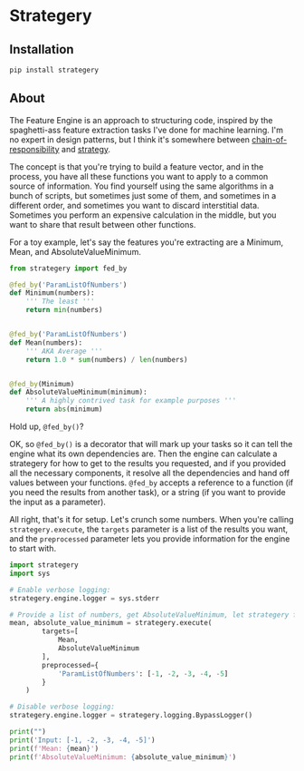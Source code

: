 # Strategery

## Installation
```bash
pip install strategery
```

## About
The Feature Engine is an approach to structuring code, inspired by the spaghetti-ass feature extraction tasks I've done for machine learning. I'm no expert in design patterns, but I think it's somewhere between [chain-of-responsibility](https://en.wikipedia.org/wiki/Chain-of-responsibility_pattern) and [strategy](https://en.wikipedia.org/wiki/Strategy_pattern).

The concept is that you're trying to build a feature vector, and in the process, you have all these functions you want to apply to a common source of information. You find yourself using the same algorithms in a bunch of scripts, but sometimes just some of them, and sometimes in a different order, and sometimes you want to discard interstitial data. Sometimes you perform an expensive calculation in the middle, but you want to share that result between other functions.

For a toy example, let's say the features you're extracting are a Minimum, Mean, and AbsoluteValueMinimum.

```python
from strategery import fed_by

@fed_by('ParamListOfNumbers')
def Minimum(numbers):
    ''' The least '''
    return min(numbers)


@fed_by('ParamListOfNumbers')
def Mean(numbers):
    ''' AKA Average '''
    return 1.0 * sum(numbers) / len(numbers)


@fed_by(Minimum)
def AbsoluteValueMinimum(minimum):
    ''' A highly contrived task for example purposes '''
    return abs(minimum)
```

Hold up, `@fed_by()`?

OK, so `@fed_by()` is a decorator that will mark up your tasks so it can tell the engine what its own dependencies are. Then the engine can calculate a strategery for how to get to the results you requested, and if you provided all the necessary components, it resolve all the dependencies and hand off values between your functions. `@fed_by` accepts a reference to a function (if you need the results from another task), or a string (if you want to provide the input as a parameter).

All right, that's it for setup. Let's crunch some numbers. When you're calling `strategery.execute`, the `targets` parameter is a list of the results you want, and the `preprocessed` parameter lets you provide information for the engine to start with.

```python
import strategery
import sys

# Enable verbose logging:
strategery.engine.logger = sys.stderr

# Provide a list of numbers, get AbsoluteValueMinimum, let strategery figure out the rest.
mean, absolute_value_minimum = strategery.execute(
        targets=[
            Mean,
            AbsoluteValueMinimum
        ],
        preprocessed={
            'ParamListOfNumbers': [-1, -2, -3, -4, -5]
        }
    )

# Disable verbose logging:
strategery.engine.logger = strategery.logging.BypassLogger()

print("")
print('Input: [-1, -2, -3, -4, -5]')
print(f'Mean: {mean}')
print(f'AbsoluteValueMinimum: {absolute_value_minimum}')

```
